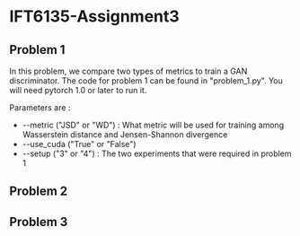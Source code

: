 # IFT6135-Assignment3

## Problem 1

In this problem, we compare two types of metrics to train a GAN discriminator. The code for problem 1 can be found in "problem_1.py". You will need pytorch 1.0 or later to run it.

Parameters are :
- --metric ("JSD" or "WD") : What metric will be used for training among Wasserstein distance and Jensen-Shannon divergence
- --use_cuda ("True" or "False")
- --setup ("3" or "4") : The two experiments that were required in problem 1

## Problem 2

## Problem 3

